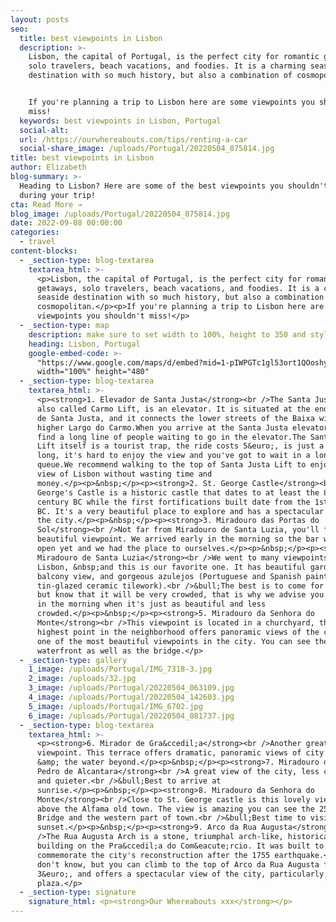 ```yaml
---
layout: posts
seo:
  title: best viewpoints in Lisbon
  description: >-
    Lisbon, the capital of Portugal, is the perfect city for romantic getaways,
    solo travelers, beach vacations, and foodies. It is a charming seaside
    destination with so much history, but also a combination of cosmopolitan.


    If you're planning a trip to Lisbon here are some viewpoints you shouldn't
    miss!
  keywords: best viewpoints in Lisbon, Portugal
  social-alt:
  url: /https://ourwhereabouts.com/tips/renting-a-car
  social-share_image: /uploads/Portugal/20220504_075814.jpg
title: best viewpoints in Lisbon
author: Elizabeth
blog-summary: >-
  Heading to Lisbon? Here are some of the best viewpoints you shouldn't miss
  during your trip!
cta: Read More →
blog_image: /uploads/Portugal/20220504_075814.jpg
date: 2022-09-08 00:00:00
categories:
  - travel
content-blocks:
  - _section-type: blog-textarea
    textarea_html: >-
      <p>Lisbon, the capital of Portugal, is the perfect city for romantic
      getaways, solo travelers, beach vacations, and foodies. It is a charming
      seaside destination with so much history, but also a combination of
      cosmopolitan.</p><p>If you're planning a trip to Lisbon here are some
      viewpoints you shouldn't miss!</p>
  - _section-type: map
    description: make sure to set width to 100%, height to 350 and style to border 2
    heading: Lisbon, Portugal
    google-embed-code: >-
      "https://www.google.com/maps/d/embed?mid=1-pIWPGTc1gl53ort1QOoshyD1WYVBLE&ehbc=2E312F"
      width="100%" height="480"
  - _section-type: blog-textarea
    textarea_html: >-
      <p><strong>1. Elevador de Santa Justa</strong><br />The Santa Justa Lift,
      also called Carmo Lift, is an elevator. It is situated at the end of Rua
      de Santa Justa, and it connects the lower streets of the Baixa with the
      higher Largo do Carmo.When you arrive at the Santa Justa elevator you'll
      find a long line of people waiting to go in the elevator.The Santa Justa
      Lift itself is a tourist trap, the ride costs 5&euro;, is just a minute
      long, it's hard to enjoy the view and you've got to wait in a long
      queue.We recommend walking to the top of Santa Justa Lift to enjoy the
      view of Lisbon without wasting time and
      money.</p><p>&nbsp;</p><p><strong>2. St. George Castle</strong><br />Saint
      George's Castle is a historic castle that dates to at least the 8th
      century BC while the first fortifications built date from the 1st century
      BC. It's a very beautiful place to explore and has a spectacular view of
      the city.</p><p>&nbsp;</p><p><strong>3. Miradouro das Portas do
      Sol</strong><br />Not far from Miradouro de Santa Luzia, you'll find this
      beautiful viewpoint. We arrived early in the morning so the bar wasn't
      open yet and we had the place to ourselves.</p><p>&nbsp;</p><p><strong>4.
      Miradouro de Santa Luzia</strong><br />We went to many viewpoints in
      Lisbon, &nbsp;and this is our favorite one. It has beautiful gardens and
      balcony view, and gorgeous azulejos (Portuguese and Spanish painted
      tin-glazed ceramic tilework).<br />&bull;The best is to come for sunset
      but know that it will be very crowded, that is why we advise you to visit
      in the morning when it's just as beautiful and less
      crowded.​​​​​​</p><p>&nbsp;</p><p><strong>5. Miradouro da Senhora do
      Monte</strong><br />This viewpoint is located in a churchyard, this
      highest point in the neighborhood offers panoramic views of the city. It's
      one of the most beautiful viewpoints in the city. You can see the entire
      waterfront as well as the bridge.</p>
  - _section-type: gallery
    1_image: /uploads/Portugal/IMG_7318-3.jpg
    2_image: /uploads/32.jpg
    3_image: /uploads/Portugal/20220504_063109.jpg
    4_image: /uploads/Portugal/20220504_142603.jpg
    5_image: /uploads/Portugal/IMG_6702.jpg
    6_image: /uploads/Portugal/20220504_081737.jpg
  - _section-type: blog-textarea
    textarea_html: >-
      <p><strong>6. Mirador de Gra&ccedil;a</strong><br />Another great
      viewpoint. This terrace offers dramatic, panoramic views of city rooftops
      &amp; the water beyond.</p><p>&nbsp;</p><p><strong>7. Miradouro de Sao
      Pedro de Alcantara</strong><br />A great view of the city, less crowded
      and quieter.<br />&bull;Best to arrive at
      sunrise.</p><p>&nbsp;</p><p><strong>8. Miradouro da Senhora do
      Monte</strong><br />Close to St. George castle is this lovely viewpoint
      above the Alfama old town. The view is amazing you can see the 25 Abril
      Bridge and the western part of town.<br />&bull;Best time to visit is for
      sunset.</p><p>&nbsp;</p><p><strong>9. Arco da Rua Augusta</strong><br
      />The Rua Augusta Arch is a stone, triumphal arch-like, historical
      building on the Pra&ccedil;a do Com&eacute;rcio. It was built to
      commemorate the city's reconstruction after the 1755 earthquake.<br />Many
      don't know, but you can climb to the top of Arco da Rua Augusta for
      3&euro;, and offers a spectacular view of the city, particularly the
      plaza.</p>
  - _section-type: signature
    signature_html: <p><strong>Our Whereabouts xxx</strong></p>
---
```

